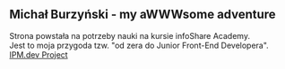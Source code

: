 ## Michał Burzyński - my aWWWsome adventure
   Strona powstała na potrzeby nauki na kursie infoShare Academy.  
   Jest to moja przygoda tzw. "od zera do Junior Front-End Developera".    
   [IPM.dev Project](http://www.imp-dev.jfdzw1.is-academy.pl)